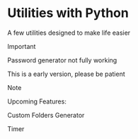 # Utilities with Python

A few utilities designed to make life easier

>[!IMPORTANT]
>Password generator not fully working
>
>This is a early version, please be patient

>[!NOTE]
>Upcoming Features:
>
>Custom Folders Generator
>
>Timer
